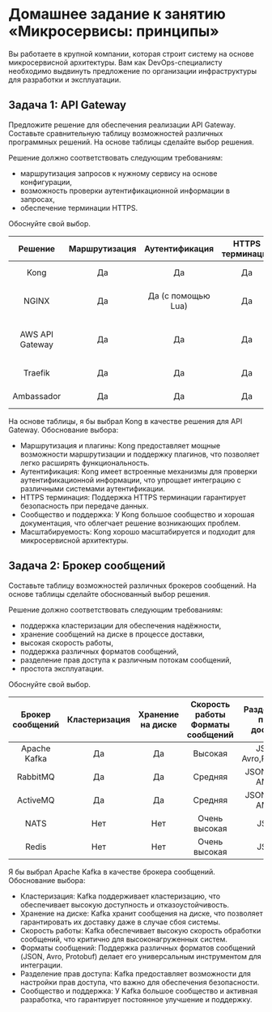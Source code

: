 
# Домашнее задание к занятию «Микросервисы: принципы»

Вы работаете в крупной компании, которая строит систему на основе микросервисной архитектуры.
Вам как DevOps-специалисту необходимо выдвинуть предложение по организации инфраструктуры для разработки и эксплуатации.

## Задача 1: API Gateway 

Предложите решение для обеспечения реализации API Gateway. Составьте сравнительную таблицу возможностей различных программных решений. На основе таблицы сделайте выбор решения.

Решение должно соответствовать следующим требованиям:
- маршрутизация запросов к нужному сервису на основе конфигурации,
- возможность проверки аутентификационной информации в запросах,
- обеспечение терминации HTTPS.

Обоснуйте свой выбор.

| Решение |	Маршрутизация	| Аутентификация | HTTPS терминация | Дополнительные возможности | Лицензия
|:---:|:---:|:---:|:---:|:---:|:---:|
| Kong | Да |	Да | Да	| Плагины, мониторинг |	Open Source |
| NGINX	| Да | Да (с помощью Lua)	| Да | Балансировка нагрузки, кэширование |	Open Source |
| AWS API Gateway	| Да | Да | Да | Интеграция с AWS Lambda, управление версиями | Платный |
| Traefik |	Да |	Да |	Да	| Автообнаружение сервисов |	Open Source |
| Ambassador	| Да	| Да	| Да	| Kubernetes интеграция	| Open Source |

На основе таблицы, я бы выбрал Kong в качестве решения для API Gateway. Обоснование выбора:

- Маршрутизация и плагины: Kong предоставляет мощные возможности маршрутизации и поддержку плагинов, что позволяет легко расширять функциональность.
- Аутентификация: Kong имеет встроенные механизмы для проверки аутентификационной информации, что упрощает интеграцию с различными системами аутентификации.
- HTTPS терминация: Поддержка HTTPS терминации гарантирует безопасность при передаче данных.
- Сообщество и поддержка: У Kong большое сообщество и хорошая документация, что облегчает решение возникающих проблем.
- Масштабируемость: Kong хорошо масштабируется и подходит для микросервисной архитектуры.

## Задача 2: Брокер сообщений

Составьте таблицу возможностей различных брокеров сообщений. На основе таблицы сделайте обоснованный выбор решения.

Решение должно соответствовать следующим требованиям:
- поддержка кластеризации для обеспечения надёжности,
- хранение сообщений на диске в процессе доставки,
- высокая скорость работы,
- поддержка различных форматов сообщений,
- разделение прав доступа к различным потокам сообщений,
- простота эксплуатации.

Обоснуйте свой выбор.

| Брокер сообщений	| Кластеризация	| Хранение на диске	| Скорость работы	Форматы сообщений	| Разделение прав доступа	| Простота эксплуатации	|
|:---:|:---:|:---:|:---:|:---:|:---:|
| Apache Kafka |	Да |	Да |	Высокая |	JSON, Avro,Protobuf |	Да |	Средняя	|
| RabbitMQ |	Да |	Да |	Средняя |	JSON, XML, AMQP |	Да |	Высокая	|
| ActiveMQ |	Да |	Да	| Средняя	| JSON, XML, AMQP	| Да	| Средняя	|
| NATS	| Нет	| Нет	| Очень высокая	| JSON |	Нет	| Высокая	|
| Redis |	Нет	| Нет	| Очень высокая |	JSON |	Нет |	Высокая |

Я бы выбрал Apache Kafka в качестве брокера сообщений. Обоснование выбора:

- Кластеризация: Kafka поддерживает кластеризацию, что обеспечивает высокую доступность и отказоустойчивость.
- Хранение на диске: Kafka хранит сообщения на диске, что позволяет гарантировать их доставку даже в случае сбоя системы.
- Скорость работы: Kafka обеспечивает высокую скорость обработки сообщений, что критично для высоконагруженных систем.
- Форматы сообщений: Поддержка различных форматов сообщений (JSON, Avro, Protobuf) делает его универсальным инструментом для интеграции.
- Разделение прав доступа: Kafka предоставляет возможности для настройки прав доступа, что важно для обеспечения безопасности.
- Сообщество и поддержка: У Kafka большое сообщество и активная разработка, что гарантирует постоянное улучшение и поддержку.
